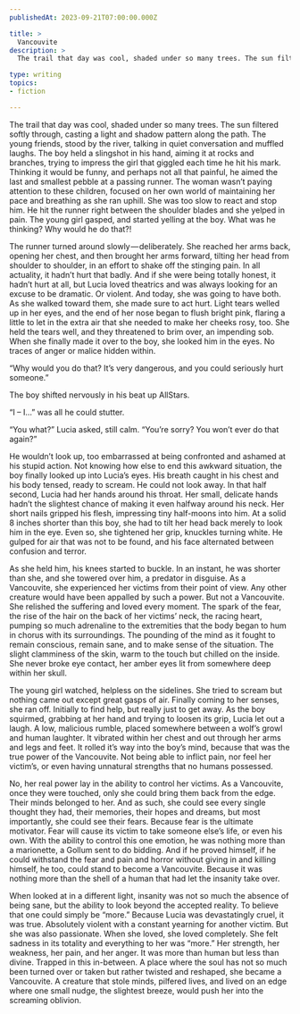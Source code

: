 ```yaml
---
publishedAt: 2023-09-21T07:00:00.000Z

title: >
  Vancouvite
description: >
  The trail that day was cool, shaded under so many trees. The sun filtered softly through, casting a light and shadow pattern along the path.

type: writing
topics:
- fiction

---
```


The trail that day was cool, shaded under so many trees. The sun filtered softly through, casting a light and shadow pattern along the path. The young friends, stood by the river, talking in quiet conversation and muffled laughs. The boy held a slingshot in his hand, aiming it at rocks and branches, trying to impress the girl that giggled each time he hit his mark. Thinking it would be funny, and perhaps not all that painful, he aimed the last and smallest pebble at a passing runner. The woman wasn’t paying attention to these children, focused on her own world of maintaining her pace and breathing as she ran uphill. She was too slow to react and stop him. He hit the runner right between the shoulder blades and she yelped in pain. The young girl gasped, and started yelling at the boy. What was he thinking? Why would he do that?!

The runner turned around slowly — deliberately. She reached her arms back, opening her chest, and then brought her arms forward, tilting her head from shoulder to shoulder, in an effort to shake off the stinging pain. In all actuality, it hadn’t hurt that badly. And if she were being totally honest, it hadn’t hurt at all, but Lucia loved theatrics and was always looking for an excuse to be dramatic. Or violent. And today, she was going to have both. As she walked toward them, she made sure to act hurt. Light tears welled up in her eyes, and the end of her nose began to flush bright pink, flaring a little to let in the extra air that she needed to make her cheeks rosy, too. She held the tears well, and they threatened to brim over, an impending sob. When she finally made it over to the boy, she looked him in the eyes. No traces of anger or malice hidden within.

“Why would you do that? It’s very dangerous, and you could seriously hurt someone.”

The boy shifted nervously in his beat up AllStars.

“I – I…” was all he could stutter.

“You what?” Lucia asked, still calm. “You’re sorry? You won’t ever do that again?”

He wouldn’t look up, too embarrassed at being confronted and ashamed at his stupid action. Not knowing how else to end this awkward situation, the boy finally looked up into Lucia’s eyes. His breath caught in his chest and his body tensed, ready to scream. He could not look away. In that half second, Lucia had her hands around his throat. Her small, delicate hands hadn’t the slightest chance of making it even halfway around his neck. Her short nails gripped his flesh, impressing tiny half-moons into him. At a solid 8 inches shorter than this boy, she had to tilt her head back merely to look him in the eye. Even so, she tightened her grip, knuckles turning white. He gulped for air that was not to be found, and his face alternated between confusion and terror.

As she held him, his knees started to buckle. In an instant, he was shorter than she, and she towered over him, a predator in disguise. As a Vancouvite, she experienced her victims from their point of view. Any other creature would have been appalled by such a power. But not a Vancouvite. She relished the suffering and loved every moment. The spark of the fear, the rise of the hair on the back of her victims’ neck, the racing heart, pumping so much adrenaline to the extremities that the body began to hum in chorus with its surroundings. The pounding of the mind as it fought to remain conscious, remain sane, and to make sense of the situation. The slight clamminess of the skin, warm to the touch but chilled on the inside. She never broke eye contact, her amber eyes lit from somewhere deep within her skull.

The young girl watched, helpless on the sidelines. She tried to scream but nothing came out except great gasps of air. Finally coming to her senses, she ran off. Initially to find help, but really just to get away. As the boy squirmed, grabbing at her hand and trying to loosen its grip, Lucia let out a laugh. A low, malicious rumble, placed somewhere between a wolf’s growl and human laughter. It vibrated within her chest and out through her arms and legs and feet. It rolled it’s way into the boy’s mind, because that was the true power of the Vancouvite. Not being able to inflict pain, nor feel her victim’s, or even having unnatural strengths that no humans possessed.

No, her real power lay in the ability to control her victims. As a Vancouvite, once they were touched, only she could bring them back from the edge. Their minds belonged to her. And as such, she could see every single thought they had, their memories, their hopes and dreams, but most importantly, she could see their fears. Because fear is the ultimate motivator. Fear will cause its victim to take someone else’s life, or even his own. With the ability to control this one emotion, he was nothing more than a marionette, a Gollum sent to do bidding. And if he proved himself, if he could withstand the fear and pain and horror without giving in and killing himself, he too, could stand to become a Vancouvite. Because it was nothing more than the shell of a human that had let the insanity take over.

When looked at in a different light, insanity was not so much the absence of being sane, but the ability to look beyond the accepted reality. To believe that one could simply be “more.” Because Lucia was devastatingly cruel, it was true. Absolutely violent with a constant yearning for another victim. But she was also passionate. When she loved, she loved completely. She felt sadness in its totality and everything to her was “more.” Her strength, her weakness, her pain, and her anger. It was more than human but less than divine. Trapped in this in-between. A place where the soul has not so much been turned over or taken but rather twisted and reshaped, she became a Vancouvite. A creature that stole minds, pilfered lives, and lived on an edge where one small nudge, the slightest breeze, would push her into the screaming oblivion.